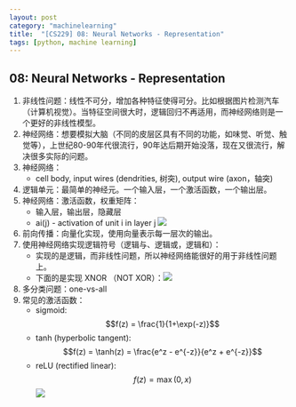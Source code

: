 ```yaml
---
layout: post
category: "machinelearning"
title:  "[CS229] 08: Neural Networks - Representation"
tags: [python, machine learning]
---
```


<script type="text/javascript" async
  src="https://cdn.mathjax.org/mathjax/latest/MathJax.js?config=TeX-MML-AM_CHTML">
</script>

## 08: Neural Networks - Representation

1. 非线性问题：线性不可分，增加各种特征使得可分。比如根据图片检测汽车（计算机视觉）。当特征空间很大时，逻辑回归不再适用，而神经网络则是一个更好的非线性模型。
2. 神经网络：想要模拟大脑（不同的皮层区具有不同的功能，如味觉、听觉、触觉等），上世纪80-90年代很流行，90年达后期开始没落，现在又很流行，解决很多实际的问题。
3. 神经网络：
   - cell body, input wires (dendrities, 树突), output wire (axon，轴突)
3. 逻辑单元：最简单的神经元。一个输入层，一个激活函数，一个输出层。
4. 神经网络：激活函数，权重矩阵：
   - 输入层，输出层，隐藏层
   - ai(j) - activation of unit i in layer j ![](http://www.holehouse.org/mlclass/08_Neural_Networks_Representation_files/Image%20[7].png)
5. 前向传播：向量化实现，使用向量表示每一层次的输出。
6. 使用神经网络实现逻辑符号（逻辑与、逻辑或，逻辑和）：
   - 实现的是逻辑，而非线性问题，所以神经网络能很好的用于非线性问题上。
   - 下面的是实现 XNOR （NOT XOR）：![](http://www.holehouse.org/mlclass/08_Neural_Networks_Representation_files/Image%20[17].png)
7. 多分类问题：one-vs-all
8. 常见的激活函数：
   - sigmoid: $$f(z) = \frac{1}{1+\exp(-z)}$$
   - tanh (hyperbolic tangent): $$f(z) = \tanh(z) = \frac{e^z - e^{-z}}{e^z + e^{-z}}$$
   - reLU (rectified linear): $$f(z) = \max(0,x)$$ ![](http://ufldl.stanford.edu/tutorial/images/Activation_functions.png)